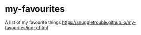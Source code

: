 # my-favourites
A list of my favourite things
https://snuggletrouble.github.io/my-favourites/index.html

